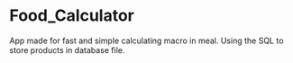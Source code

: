 # Food_Calculator
App made for fast and simple calculating macro in meal. Using the SQL to store products in database file.
